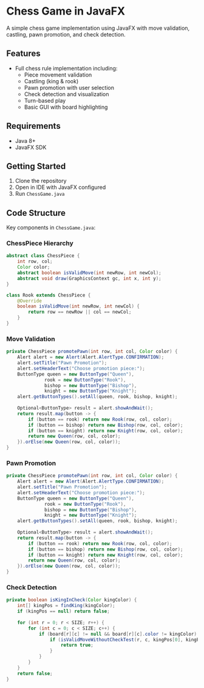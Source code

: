 # Chess Game in JavaFX

A simple chess game implementation using JavaFX with move validation, castling, pawn promotion, and check detection.

## Features
- Full chess rule implementation including:
  - Piece movement validation
  - Castling (king & rook)
  - Pawn promotion with user selection
  - Check detection and visualization
  - Turn-based play
  - Basic GUI with board highlighting

## Requirements
- Java 8+
- JavaFX SDK

## Getting Started
1. Clone the repository
2. Open in IDE with JavaFX configured
3. Run `ChessGame.java`

## Code Structure
Key components in `ChessGame.java`:

### ChessPiece Hierarchy
```java
abstract class ChessPiece {
    int row, col;
    Color color;
    abstract boolean isValidMove(int newRow, int newCol);
    abstract void draw(GraphicsContext gc, int x, int y);
}

class Rook extends ChessPiece {
    @Override
    boolean isValidMove(int newRow, int newCol) {
        return row == newRow || col == newCol;
    }
}
```

### Move Validation
```java
private ChessPiece promotePawn(int row, int col, Color color) {
    Alert alert = new Alert(Alert.AlertType.CONFIRMATION);
    alert.setTitle("Pawn Promotion");
    alert.setHeaderText("Choose promotion piece:");
    ButtonType queen = new ButtonType("Queen"), 
              rook = new ButtonType("Rook"),
              bishop = new ButtonType("Bishop"), 
              knight = new ButtonType("Knight");
    alert.getButtonTypes().setAll(queen, rook, bishop, knight);
    
    Optional<ButtonType> result = alert.showAndWait();
    return result.map(button -> {
        if (button == rook) return new Rook(row, col, color);
        if (button == bishop) return new Bishop(row, col, color);
        if (button == knight) return new Knight(row, col, color);
        return new Queen(row, col, color);
    }).orElse(new Queen(row, col, color));
}
```

### Pawn Promotion
```java
private ChessPiece promotePawn(int row, int col, Color color) {
    Alert alert = new Alert(Alert.AlertType.CONFIRMATION);
    alert.setTitle("Pawn Promotion");
    alert.setHeaderText("Choose promotion piece:");
    ButtonType queen = new ButtonType("Queen"), 
              rook = new ButtonType("Rook"),
              bishop = new ButtonType("Bishop"), 
              knight = new ButtonType("Knight");
    alert.getButtonTypes().setAll(queen, rook, bishop, knight);
    
    Optional<ButtonType> result = alert.showAndWait();
    return result.map(button -> {
        if (button == rook) return new Rook(row, col, color);
        if (button == bishop) return new Bishop(row, col, color);
        if (button == knight) return new Knight(row, col, color);
        return new Queen(row, col, color);
    }).orElse(new Queen(row, col, color));
}
```

### Check Detection
```java
private boolean isKingInCheck(Color kingColor) {
    int[] kingPos = findKing(kingColor);
    if (kingPos == null) return false;
    
    for (int r = 0; r < SIZE; r++) {
        for (int c = 0; c < SIZE; c++) {
            if (board[r][c] != null && board[r][c].color != kingColor) {
                if (isValidMoveWithoutCheckTest(r, c, kingPos[0], kingPos[1])) {
                    return true;
                }
            }
        }
    }
    return false;
}
```

